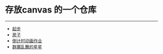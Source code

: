 ﻿# 存放canvas 的一个仓库 
<hr>

* [起步 ](https://catsuger.github.io/Learn-canvas/canvas-0/start.html)
* [房子 ](https://catsuger.github.io/Learn-canvas/canvas-0/house.html)
* [倒计时动画作业](https://catsuger.github.io/Learn-canvas/canvas-1/time.html)
* [群魔乱舞的星星](https://catsuger.github.io/Learn-canvas/canvas-3/canvas-3.html)